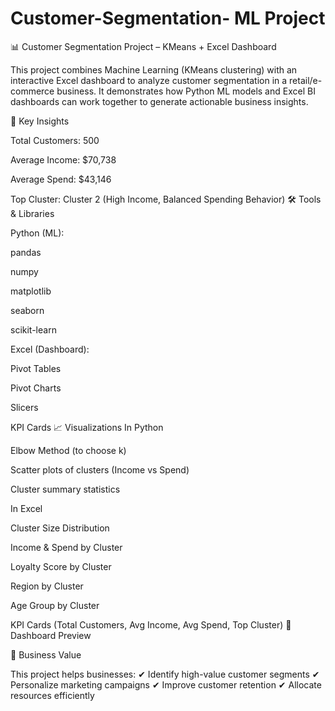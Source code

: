 # Customer-Segmentation- ML Project
📊 Customer Segmentation Project – KMeans + Excel Dashboard

This project combines Machine Learning (KMeans clustering) with an interactive Excel dashboard to analyze customer segmentation in a retail/e-commerce business. It demonstrates how Python ML models and Excel BI dashboards can work together to generate actionable business insights.

🔑 Key Insights

Total Customers: 500

Average Income: $70,738

Average Spend: $43,146

Top Cluster: Cluster 2 (High Income, Balanced Spending Behavior) 🛠 Tools & Libraries

Python (ML):

pandas

numpy

matplotlib

seaborn

scikit-learn

Excel (Dashboard):

Pivot Tables

Pivot Charts

Slicers

KPI Cards 📈 Visualizations In Python

Elbow Method (to choose k)

Scatter plots of clusters (Income vs Spend)

Cluster summary statistics

In Excel

Cluster Size Distribution

Income & Spend by Cluster

Loyalty Score by Cluster

Region by Cluster

Age Group by Cluster

KPI Cards (Total Customers, Avg Income, Avg Spend, Top Cluster) 📸 Dashboard Preview

🎯 Business Value

This project helps businesses: ✔ Identify high-value customer segments ✔ Personalize marketing campaigns ✔ Improve customer retention ✔ Allocate resources efficiently

